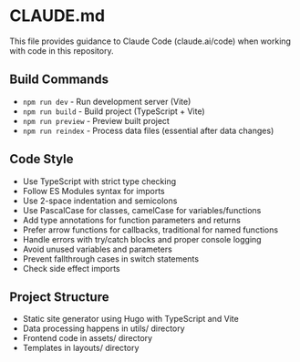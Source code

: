 # CLAUDE.md

This file provides guidance to Claude Code (claude.ai/code) when working with code in this repository.

## Build Commands
- `npm run dev` - Run development server (Vite)
- `npm run build` - Build project (TypeScript + Vite)
- `npm run preview` - Preview built project
- `npm run reindex` - Process data files (essential after data changes)

## Code Style
- Use TypeScript with strict type checking
- Follow ES Modules syntax for imports
- Use 2-space indentation and semicolons
- Use PascalCase for classes, camelCase for variables/functions
- Add type annotations for function parameters and returns
- Prefer arrow functions for callbacks, traditional for named functions
- Handle errors with try/catch blocks and proper console logging
- Avoid unused variables and parameters
- Prevent fallthrough cases in switch statements
- Check side effect imports

## Project Structure
- Static site generator using Hugo with TypeScript and Vite
- Data processing happens in utils/ directory
- Frontend code in assets/ directory
- Templates in layouts/ directory
